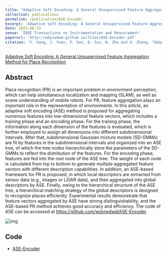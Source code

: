 ```yaml
---
title: "Adaptive Soft Encoding: A General Unsupervised Feature Aggregation Method for Place Recognition"
collection: publications
permalink: /publication/ASE-Encoder
excerpt: 'Adaptive Soft Encoding: A General Unsupervised Feature Aggregation Method for Place Recognition'
date: 2023-08-23
venue: 'IEEE Transactions on Instrumentation and Measurement'
paperurl: 'http://wdyiwdwd.github.io/files/ASE-Encoder.pdf'
citation: 'Y. Gong, J. Yuan, F. Sun, Q. Sun, W. Zhu and X. Zhang, "Adaptive Soft Encoding: A General Unsupervised Feature Aggregation Method for Place Recognition," in IEEE Transactions on Instrumentation and Measurement, vol. 72, pp. 1-15, 2023.'
---
```


[Adaptive Soft Encoding: A General Unsupervised Feature Aggregation Method for Place Recognition](https://ieeexplore.ieee.org/document/10227359)

## Abstract

Place recognition (PR) is an important problem in environment perception, which can help simultaneous localization and mapping (SLAM), as well as scene understanding of mobile robots. For PR, feature aggregation plays an important role in the representation of environments. In this article, an adaptive soft encoding (ASE) method is proposed for aggregating numerous features into low-dimensional feature vectors, which includes a training phase and an encoding phase. For the training phase, the information along each dimension of the features is evaluated, which is further employed to assign all dimensions into different subdimensional intervals. After that, subdimensional Gaussian mixture models (SD-GMMs) are fit by features in the subdimensional intervals and organized into an ASE tree, of which the tree nodes hierarchically store the parameters of the SD-GMMs to reflect the distribution of the features. For the encoding phase, features are fed into the root node of the ASE tree. The weight of each node is calculated from top to bottom to generate multiple aggregated feature vectors with different description capabilities. In addition, an ASE-based framework for PR is proposed, in which local descriptors are extracted from sensor data (e.g., images or LiDAR data), and then aggregated into global descriptors by ASE. Finally, owing to the hierarchical structure of the ASE tree, a hierarchical matching strategy of the global descriptors is designed to recognize places efficiently. Experimental results demonstrate that feature vectors aggregated by ASE have strong distinguishability, and the ASE-based PR method achieves good accuracy and efficiency. The code of ASE can be accessed at https://github.com/wdyiwdwd/ASE-Encoder.

![img](http://wdyiwdwd.github.io/images/overview.png)

## Code

- [ASE-Encoder](https://github.com/wdyiwdwd/ASE-Encoder)